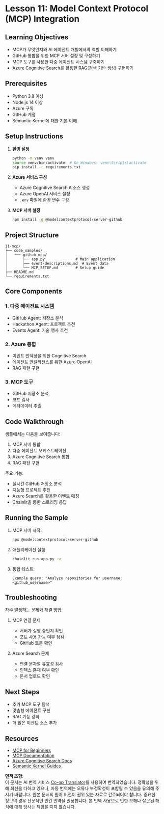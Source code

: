 <!--
CO_OP_TRANSLATOR_METADATA:
{
  "original_hash": "9320dd53c82869fd44935d1581eaf7bb",
  "translation_date": "2025-05-21T08:12:03+00:00",
  "source_file": "11-mcp/README.md",
  "language_code": "ko"
}
-->
# Lesson 11: Model Context Protocol (MCP) Integration

## Learning Objectives
- MCP가 무엇인지와 AI 에이전트 개발에서의 역할 이해하기
- GitHub 통합을 위한 MCP 서버 설정 및 구성하기
- MCP 도구를 사용한 다중 에이전트 시스템 구축하기
- Azure Cognitive Search를 활용한 RAG(검색 기반 생성) 구현하기

## Prerequisites
- Python 3.8 이상
- Node.js 14 이상
- Azure 구독
- GitHub 계정
- Semantic Kernel에 대한 기본 이해

## Setup Instructions

1. **환경 설정**
   ```bash
   python -m venv venv
   source venv/bin/activate  # On Windows: venv\Scripts\activate
   pip install -r requirements.txt
   ```

2. **Azure 서비스 구성**
   - Azure Cognitive Search 리소스 생성
   - Azure OpenAI 서비스 설정
   - `.env` 파일에 환경 변수 구성

3. **MCP 서버 설정**
   ```bash
   npm install -g @modelcontextprotocol/server-github
   ```

## Project Structure

```
11-mcp/
├── code_samples/
│   └── github-mcp/
│       ├── app.py              # Main application
│       ├── event-descriptions.md  # Event data
│       └── MCP_SETUP.md        # Setup guide
├── README.md
└── requirements.txt
```

## Core Components

### 1. 다중 에이전트 시스템
- GitHub Agent: 저장소 분석
- Hackathon Agent: 프로젝트 추천
- Events Agent: 기술 행사 추천

### 2. Azure 통합
- 이벤트 인덱싱을 위한 Cognitive Search
- 에이전트 인텔리전스를 위한 Azure OpenAI
- RAG 패턴 구현

### 3. MCP 도구
- GitHub 저장소 분석
- 코드 검사
- 메타데이터 추출

## Code Walkthrough

샘플에서는 다음을 보여줍니다:
1. MCP 서버 통합
2. 다중 에이전트 오케스트레이션
3. Azure Cognitive Search 통합
4. RAG 패턴 구현

주요 기능:
- 실시간 GitHub 저장소 분석
- 지능형 프로젝트 추천
- Azure Search를 활용한 이벤트 매칭
- Chainlit을 통한 스트리밍 응답

## Running the Sample

1. MCP 서버 시작:
   ```bash
   npx @modelcontextprotocol/server-github
   ```

2. 애플리케이션 실행:
   ```bash
   chainlit run app.py -w
   ```

3. 통합 테스트:
   ```
   Example query: "Analyze repositories for username: <github_username>"
   ```

## Troubleshooting

자주 발생하는 문제와 해결 방법:
1. MCP 연결 문제
   - 서버가 실행 중인지 확인
   - 포트 사용 가능 여부 점검
   - GitHub 토큰 확인

2. Azure Search 문제
   - 연결 문자열 유효성 검사
   - 인덱스 존재 여부 확인
   - 문서 업로드 확인

## Next Steps
- 추가 MCP 도구 탐색
- 맞춤형 에이전트 구현
- RAG 기능 강화
- 더 많은 이벤트 소스 추가

## Resources
- [MCP for Beginners](https://aka.ms/mcp-for-beginners)  
- [MCP Documentation](https://github.com/microsoft/semantic-kernel/tree/main/python/semantic-kernel/semantic_kernel/connectors/mcp)
- [Azure Cognitive Search Docs](https://learn.microsoft.com/azure/search/)
- [Semantic Kernel Guides](https://learn.microsoft.com/semantic-kernel/)

**면책 조항**:  
이 문서는 AI 번역 서비스 [Co-op Translator](https://github.com/Azure/co-op-translator)를 사용하여 번역되었습니다. 정확성을 위해 최선을 다하고 있으나, 자동 번역에는 오류나 부정확성이 포함될 수 있음을 유의해 주시기 바랍니다. 원본 문서의 원어 버전이 권위 있는 자료로 간주되어야 합니다. 중요한 정보의 경우 전문적인 인간 번역을 권장합니다. 본 번역 사용으로 인한 오해나 잘못된 해석에 대해 당사는 책임을 지지 않습니다.